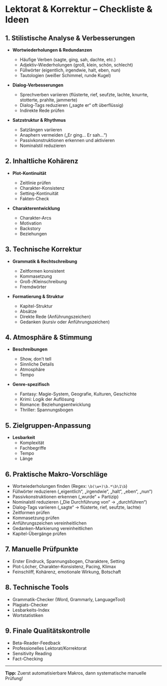 # Lektorat & Korrektur – Checkliste & Ideen

## 1. Stilistische Analyse & Verbesserungen

- **Wortwiederholungen & Redundanzen**
  - Häufige Verben (sagte, ging, sah, dachte, etc.)
  - Adjektiv-Wiederholungen (groß, klein, schön, schlecht)
  - Füllwörter (eigentlich, irgendwie, halt, eben, nun)
  - Tautologien (weißer Schimmel, runde Kugel)

- **Dialog-Verbesserungen**
  - Sprechverben variieren (flüsterte, rief, seufzte, lachte, knurrte, stotterte, prahlte, jammerte)
  - Dialog-Tags reduzieren („sagte er“ oft überflüssig)
  - Indirekte Rede prüfen

- **Satzstruktur & Rhythmus**
  - Satzlängen variieren
  - Anaphern vermeiden („Er ging... Er sah...“)
  - Passivkonstruktionen erkennen und aktivieren
  - Nominalstil reduzieren

## 2. Inhaltliche Kohärenz

- **Plot-Kontinuität**
  - Zeitlinie prüfen
  - Charakter-Konsistenz
  - Setting-Kontinuität
  - Fakten-Check

- **Charakterentwicklung**
  - Charakter-Arcs
  - Motivation
  - Backstory
  - Beziehungen

## 3. Technische Korrektur

- **Grammatik & Rechtschreibung**
  - Zeitformen konsistent
  - Kommasetzung
  - Groß-/Kleinschreibung
  - Fremdwörter

- **Formatierung & Struktur**
  - Kapitel-Struktur
  - Absätze
  - Direkte Rede (Anführungszeichen)
  - Gedanken (kursiv oder Anführungszeichen)

## 4. Atmosphäre & Stimmung

- **Beschreibungen**
  - Show, don’t tell
  - Sinnliche Details
  - Atmosphäre
  - Tempo

- **Genre-spezifisch**
  - Fantasy: Magie-System, Geografie, Kulturen, Geschichte
  - Krimi: Logik der Auflösung
  - Romance: Beziehungsentwicklung
  - Thriller: Spannungsbogen

## 5. Zielgruppen-Anpassung

- **Lesbarkeit**
  - Komplexität
  - Fachbegriffe
  - Tempo
  - Länge

## 6. Praktische Makro-Vorschläge

- Wortwiederholungen finden (Regex: `\b(\w+)\b.*\b\1\b`)
- Füllwörter reduzieren („eigentlich“, „irgendwie“, „halt“, „eben“, „nun“)
- Passivkonstruktionen erkennen („wurde“ + Partizip)
- Nominalstil reduzieren („Die Durchführung von“ → „durchführen“)
- Dialog-Tags variieren („sagte“ → flüsterte, rief, seufzte, lachte)
- Zeitformen prüfen
- Kommasetzung prüfen
- Anführungszeichen vereinheitlichen
- Gedanken-Markierung vereinheitlichen
- Kapitel-Übergänge prüfen

## 7. Manuelle Prüfpunkte

- Erster Eindruck, Spannungsbogen, Charaktere, Setting
- Plot-Löcher, Charakter-Konsistenz, Pacing, Klimax
- Feinschliff, Kohärenz, emotionale Wirkung, Botschaft

## 8. Technische Tools

- Grammatik-Checker (Word, Grammarly, LanguageTool)
- Plagiats-Checker
- Lesbarkeits-Index
- Wortstatistiken

## 9. Finale Qualitätskontrolle

- Beta-Reader-Feedback
- Professionelles Lektorat/Korrektorat
- Sensitivity Reading
- Fact-Checking

---

**Tipp:** Zuerst automatisierbare Makros, dann systematische manuelle Prüfung! 